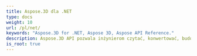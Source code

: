 ```yaml
---
title: Aspose.3D dla .NET
type: docs
weight: 10
url: /pl/net/
keywords: "Aspose.3D for .NET, Aspose 3D, Aspose API Reference."
description: Aspose.3D API pozwala inżynierom czytać, konwertować, budować, zmieniać i kontrolować treść formatów dokumentów 3D.
is_root: true
---
```

